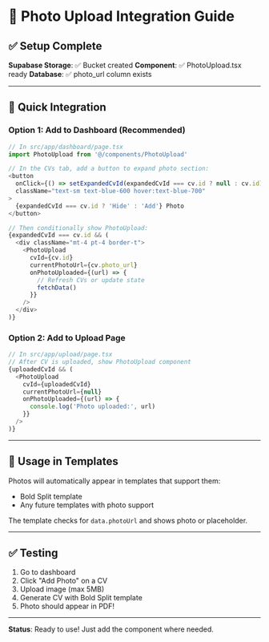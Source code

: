 # 📸 Photo Upload Integration Guide

## ✅ Setup Complete

**Supabase Storage**: ✅ Bucket created
**Component**: ✅ PhotoUpload.tsx ready
**Database**: ✅ photo_url column exists

---

## 🚀 Quick Integration

### Option 1: Add to Dashboard (Recommended)

```typescript
// In src/app/dashboard/page.tsx
import PhotoUpload from '@/components/PhotoUpload'

// In the CVs tab, add a button to expand photo section:
<button
  onClick={() => setExpandedCvId(expandedCvId === cv.id ? null : cv.id)}
  className="text-sm text-blue-600 hover:text-blue-700"
>
  {expandedCvId === cv.id ? 'Hide' : 'Add'} Photo
</button>

// Then conditionally show PhotoUpload:
{expandedCvId === cv.id && (
  <div className="mt-4 pt-4 border-t">
    <PhotoUpload
      cvId={cv.id}
      currentPhotoUrl={cv.photo_url}
      onPhotoUploaded={(url) => {
        // Refresh CVs or update state
        fetchData()
      }}
    />
  </div>
)}
```

### Option 2: Add to Upload Page

```typescript
// In src/app/upload/page.tsx
// After CV is uploaded, show PhotoUpload component
{uploadedCvId && (
  <PhotoUpload
    cvId={uploadedCvId}
    currentPhotoUrl={null}
    onPhotoUploaded={(url) => {
      console.log('Photo uploaded:', url)
    }}
  />
)}
```

---

## 📝 Usage in Templates

Photos will automatically appear in templates that support them:
- Bold Split template
- Any future templates with photo support

The template checks for `data.photoUrl` and shows photo or placeholder.

---

## ✅ Testing

1. Go to dashboard
2. Click "Add Photo" on a CV
3. Upload image (max 5MB)
4. Generate CV with Bold Split template
5. Photo should appear in PDF!

---

**Status**: Ready to use! Just add the component where needed.
